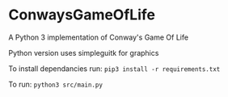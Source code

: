 # ConwaysGameOfLife
A Python 3 implementation of Conway's Game Of Life

Python version uses simpleguitk for graphics

To install dependancies run: `pip3 install -r requirements.txt`

To run: `python3 src/main.py`
